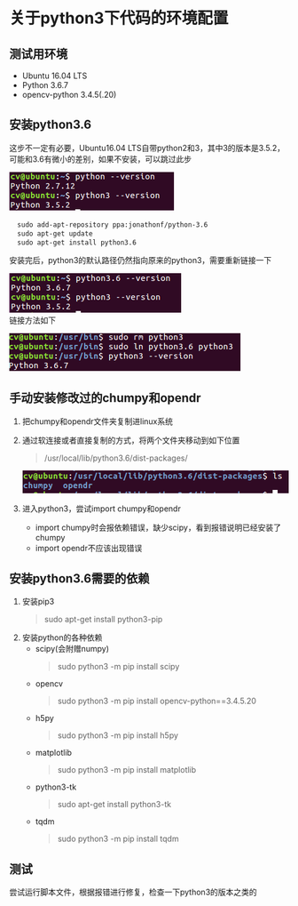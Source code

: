# 关于python3下代码的环境配置

## 测试用环境
- Ubuntu 16.04 LTS
- Python 3.6.7
- opencv-python 3.4.5(.20)

## 安装python3.6
这步不一定有必要，Ubuntu16.04 LTS自带python2和3，其中3的版本是3.5.2，可能和3.6有微小的差别，如果不安装，可以跳过此步<br/>

![](assets/0.png)<br/>
```
  sudo add-apt-repository ppa:jonathonf/python-3.6
  sudo apt-get update
  sudo apt-get install python3.6
```
安装完后，python3的默认路径仍然指向原来的python3，需要重新链接一下<br/>

![](assets/1.png)<br>
链接方法如下<br>

![](assets/2.png)

## 手动安装修改过的chumpy和opendr

1. 把chumpy和opendr文件夹复制进linux系统
1. 通过软连接或者直接复制的方式，将两个文件夹移动到如下位置
    > /usr/local/lib/python3.6/dist-packages/  

    ![](assets/3.png)
1. 进入python3，尝试import chumpy和opendr
    - import chumpy时会报依赖错误，缺少scipy，看到报错说明已经安装了chumpy
    - import opendr不应该出现错误

## 安装python3.6需要的依赖
1. 安装pip3
    > sudo apt-get install python3-pip
1. 安装python的各种依赖
    - scipy(会附赠numpy)
        > sudo python3 -m pip install scipy
    - opencv
        > sudo python3 -m pip install opencv-python==3.4.5.20
    - h5py
        > sudo python3 -m pip install h5py
    - matplotlib
        > sudo python3 -m pip install matplotlib
    - python3-tk
        > sudo apt-get install python3-tk
    - tqdm
        > sudo python3 -m pip install tqdm

## 测试
尝试运行脚本文件，根据报错进行修复，检查一下python3的版本之类的 